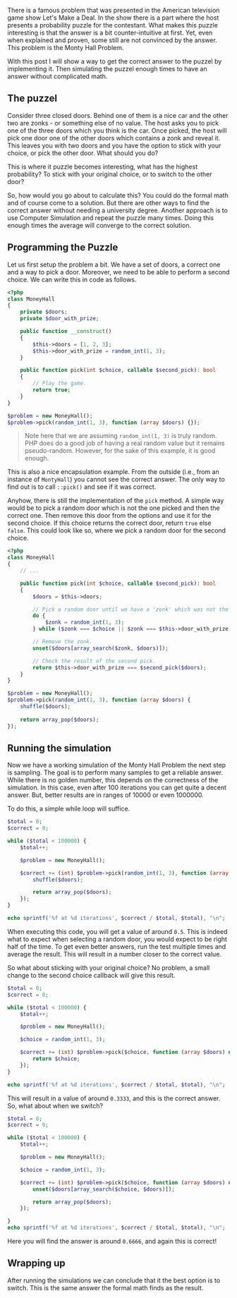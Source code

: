 There is a famous problem that was presented in the American television game show Let's Make a Deal. In the show there is a part where the host presents a probability puzzle for the contestant. What makes this puzzle interesting is that the answer is a bit counter-intuitive at first. Yet, even when explained and proven, some still are not convinced by the answer. This problem is the Monty Hall Problem.

With this post I will show a way to get the correct answer to the puzzel by implementing it. Then simulating the puzzel enough times to have an answer without complicated math.

## The puzzel

Consider three closed doors. Behind one of them is a nice car and the other two are zonks - or something else of no value. The host asks you to pick one of the three doors which you think is the car. Once picked, the host will pick one door one of the other doors which contains a zonk and reveal it. This leaves you with two doors and you have the option to stick with your choice, or pick the other door. What should you do?

This is where it puzzle becomes interesting, what has the highest probability? To stick with your original choice, or to switch to the other door?

So, how would you go about to calculate this? You could do the formal math and of course come to a solution. But there are other ways to find the correct answer without needing a university degree. Another approach is to use Computer Simulation and repeat the puzzle many times. Doing this enough times the average will converge to the correct solution.

## Programming the Puzzle

Let us first setup the problem a bit. We have a set of doors, a correct one and a way to pick a door. Moreover, we need to be able to perform a second choice. We can write this in code as follows.

```php
<?php
class MoneyHall
{
    private $doors;
    private $door_with_prize;

    public function __construct()
    {
        $this->doors = [1, 2, 3];
        $this->door_with_prize = random_int(1, 3);
    }

    public function pick(int $choice, callable $second_pick): bool
    {
        // Play the game.
        return true;
    }
}

$problem = new MoneyHall();
$problem->pick(random_int(1, 3), function (array $doors) {});
```
> Note here that we are assuming `random_int(1, 3)` is truly random. PHP does do a good job of having a real random value but it remains pseudo-random. However, for the sake of this example, it is good enough.

This is also a nice encapsulation example. From the outside (i.e., from an instance of `MontyHall`) you cannot see the correct answer. The only way to find out is to call `::pick()` and see if it was correct.

Anyhow, there is still the implementation of the `pick` method. A simple way would be to pick a random door which is not the one picked and then the correct one. Then remove this door from the options and use it for the second choice. If this choice returns the correct door, return `true` else `false`. This could look like so, where we pick a random door for the second choice.

```php
<?php
class MoneyHall
{
    // ...

    public function pick(int $choice, callable $second_pick): bool
    {
        $doors = $this->doors;

        // Pick a random door until we have a 'zonk' which was not the picked door and not the prize door.
        do {
            $zonk = random_int(1, 3);
        } while ($zonk === $choice || $zonk === $this->door_with_prize);

        // Remove the zonk.
        unset($doors[array_search($zonk, $doors)]);

        // Check the result of the second pick.
        return $this->door_with_prize === $second_pick($doors);
    }
}

$problem = new MoneyHall();
$problem->pick(random_int(1, 3), function (array $doors) {
    shuffle($doors);
    
    return array_pop($doors);
});
```

## Running the simulation

Now we have a working simulation of the Monty Hall Problem the next step is sampling. The goal is to perform many samples to get a reliable answer. While there is no golden number, this depends on the correctness of the simulation. In this case, even after 100 iterations you can get quite a decent answer. But, better results are in ranges of 10000 or even 1000000.

To do this, a simple while loop will suffice.

```php
$total = 0;
$correct = 0;

while ($total < 100000) {
    $total++;

    $problem = new MoneyHall();

    $correct += (int) $problem->pick(random_int(1, 3), function (array $doors) {
        shuffle($doors);

        return array_pop($doors);
    });
}

echo sprintf('%f at %d iterations', $correct / $total, $total), "\n";
```

When executing this code, you will get a value of around `0.5`. This is indeed what to expect when selecting a random door, you would expect to be right half of the time. To get even better answers, run the test multiple times and average the result. This will result in a number closer to the correct value.

So what about sticking with your original choice? No problem, a small change to the second choice callback will give this result.

```php
$total = 0;
$correct = 0;

while ($total < 100000) {
    $total++;

    $problem = new MoneyHall();

    $choice = random_int(1, 3);

    $correct += (int) $problem->pick($choice, function (array $doors) use ($choice) {
        return $choice;
    });
}

echo sprintf('%f at %d iterations', $correct / $total, $total), "\n";
```

This will result in a value of around `0.3333`, and this is the correct answer. So, what about when we switch?

```php
$total = 0;
$correct = 0;

while ($total < 100000) {
    $total++;

    $problem = new MoneyHall();

    $choice = random_int(1, 3);

    $correct += (int) $problem->pick($choice, function (array $doors) use ($choice) {
        unset($doors[array_search($choice, $doors)]);

        return array_pop($doors);
    });

}
echo sprintf('%f at %d iterations', $correct / $total, $total), "\n";
```

Here you will find the answer is around `0.6666`, and again this is correct! 

## Wrapping up

After running the simulations we can conclude that it the best option is to switch. This is the same answer the formal math finds as the result.

